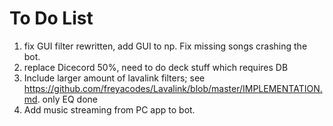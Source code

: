 # To Do List

1. fix GUI filter rewritten, add GUI to np. Fix missing songs crashing the bot.
2. replace Dicecord 50%, need to do deck stuff which requires DB
3. Include larger amount of lavalink filters; see https://github.com/freyacodes/Lavalink/blob/master/IMPLEMENTATION.md.
   only EQ done
4. Add music streaming from PC app to bot.